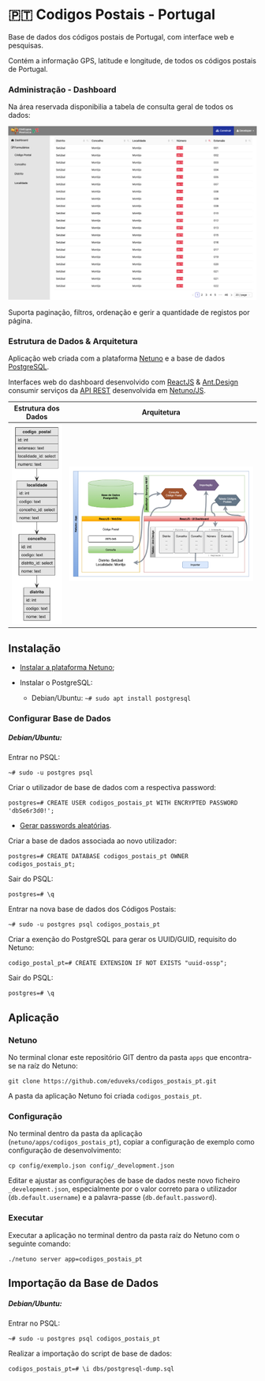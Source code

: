 # 🇵🇹  Codigos Postais - Portugal

Base de dados dos códigos postais de Portugal, com interface web e pesquisas.

Contém a informação GPS, latitude e longitude, de todos os códigos postais de Portugal.

### Administração - Dashboard

Na área reservada disponibilia a tabela de consulta geral de todos os dados:

![Dashboard](https://raw.githubusercontent.com/eduveks/codigos_postais_pt/main/docs/dashboard.jpg)

Suporta paginação, filtros, ordenação e gerir a quantidade de registos por página.

### Estrutura de Dados & Arquitetura 

Aplicação web criada com a plataforma [Netuno](https://www.netuno.org/) e a base de dados [PostgreSQL](https://www.postgresql.org/).

Interfaces web do dashboard desenvolvido com [ReactJS](https://reactjs.org/) & [Ant.Design](https://ant.design/) consumir serviços da [API REST](https://doc.netuno.org/docs/pt-PT/academy/server/services/rest/) desenvolvida em [Netuno/JS](https://doc.netuno.org/docs/pt-PT/business/polyglot/#linguagens-de-programa%C3%A7%C3%A3o).

Estrutura dos Dados  |  Arquitetura
:-------------------------:|:-------------------------:
![Estrutura dos Dados](https://raw.githubusercontent.com/eduveks/codigos_postais_pt/main/docs/estrutura-dos-dados.jpg)  |  ![Register](https://raw.githubusercontent.com/eduveks/codigos_postais_pt/main/docs/arquitetura.png)

## Instalação

- [Instalar a plataforma Netuno](https://doc.netuno.org/docs/pt-PT/installation/);

- Instalar o PostgreSQL:
    - Debian/Ubuntu: `~# sudo apt install postgresql`

### Configurar Base de Dados

##### Debian/Ubuntu:

Entrar no PSQL:

```
~# sudo -u postgres psql
```

Criar o utilizador de base de dados com a respectiva password:

```
postgres=# CREATE USER codigos_postais_pt WITH ENCRYPTED PASSWORD 'dbSe6r3d0!';
```

- [Gerar passwords aleatórias](https://www.random.org/passwords/).


Criar a base de dados associada ao novo utilizador:

```
postgres=# CREATE DATABASE codigos_postais_pt OWNER codigos_postais_pt;
```

Sair do PSQL:

```
postgres=# \q
```

Entrar na nova base de dados dos Códigos Postais:

```
~# sudo -u postgres psql codigos_postais_pt
```

Criar a exenção do PostgreSQL para gerar os UUID/GUID, requisito do Netuno:

```
codigo_postal_pt=# CREATE EXTENSION IF NOT EXISTS "uuid-ossp";
```

Sair do PSQL:

```
postgres=# \q
```

## Aplicação

### Netuno

No terminal clonar este repositório GIT dentro da pasta `apps` que encontra-se na raíz do Netuno:

```
git clone https://github.com/eduveks/codigos_postais_pt.git
```

A pasta da aplicação Netuno foi criada `codigos_postais_pt`.

### Configuração

No terminal dentro da pasta da aplicação (`netuno/apps/codigos_postais_pt`), copiar a configuração de exemplo como configuração de desenvolvimento:

```
cp config/exemplo.json config/_development.json
```

Editar e ajustar as configurações de base de dados neste novo ficheiro `_development.json`, especialmente por o valor correto para o utilizador (`db.default.username`) e a palavra-passe (`db.default.password`).

### Executar

Executar a aplicação no terminal dentro da pasta raíz do Netuno com o seguinte comando:

```
./netuno server app=codigos_postais_pt
```

## Importação da Base de Dados

##### Debian/Ubuntu:

Entrar no PSQL:

```
~# sudo -u postgres psql codigos_postais_pt                                            
```

Realizar a importação do script de base de dados:

```
codigos_postais_pt=# \i dbs/postgresql-dump.sql
```

